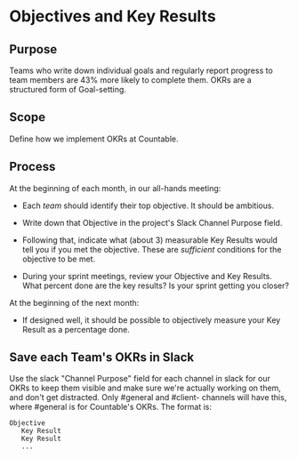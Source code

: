 # Objectives and Key Results

## Purpose

Teams who write down individual goals and regularly report progress to team members are 43% more likely to complete them. OKRs are a structured form of Goal-setting.

## Scope

Define how we implement OKRs at Countable.

## Process

At the beginning of each month, in our all-hands meeting:
  * Each _team_ should identify their top objective. It should be ambitious.
  * Write down that Objective in the project's Slack Channel Purpose field.
  
  * Following that, indicate what (about 3) measurable Key Results would tell you if you met the objective. These are _sufficient_ conditions for the objective to be met.
  * During your sprint meetings, review your Objective and Key Results. What percent done are the key results? Is your sprint getting you closer?

At the beginning of the next month:
  * If designed well, it should be possible to objectively measure your Key Result as a percentage done.

## Save each Team's OKRs in Slack

Use the slack "Channel Purpose" field for each channel in slack for our OKRs to keep them visible and make sure we're actually working on them, and don't get distracted. Only #general and #client-<name> channels will have this, where #general is for Countable's OKRs. The format is:

```
Objective
   Key Result
   Key Result
   ...
```
